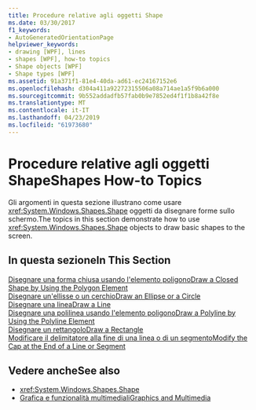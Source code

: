```yaml
---
title: Procedure relative agli oggetti Shape
ms.date: 03/30/2017
f1_keywords:
- AutoGeneratedOrientationPage
helpviewer_keywords:
- drawing [WPF], lines
- shapes [WPF], how-to topics
- Shape objects [WPF]
- Shape types [WPF]
ms.assetid: 91a371f1-81e4-40da-ad61-ec24167152e6
ms.openlocfilehash: d304a411a92272315506a08a714ae1a5f9b6a000
ms.sourcegitcommit: 9b552addadfb57fab0b9e7852ed4f1f1b8a42f8e
ms.translationtype: MT
ms.contentlocale: it-IT
ms.lasthandoff: 04/23/2019
ms.locfileid: "61973680"
---
```

# <a name="shapes-how-to-topics"></a><span data-ttu-id="d8025-102">Procedure relative agli oggetti Shape</span><span class="sxs-lookup"><span data-stu-id="d8025-102">Shapes How-to Topics</span></span>
<span data-ttu-id="d8025-103">Gli argomenti in questa sezione illustrano come usare <xref:System.Windows.Shapes.Shape> oggetti da disegnare forme sullo schermo.</span><span class="sxs-lookup"><span data-stu-id="d8025-103">The topics in this section demonstrate how to use <xref:System.Windows.Shapes.Shape> objects to draw basic shapes to the screen.</span></span>  
  
## <a name="in-this-section"></a><span data-ttu-id="d8025-104">In questa sezione</span><span class="sxs-lookup"><span data-stu-id="d8025-104">In This Section</span></span>  
 [<span data-ttu-id="d8025-105">Disegnare una forma chiusa usando l'elemento poligono</span><span class="sxs-lookup"><span data-stu-id="d8025-105">Draw a Closed Shape by Using the Polygon Element</span></span>](how-to-draw-a-closed-shape-by-using-the-polygon-element.md)  
 [<span data-ttu-id="d8025-106">Disegnare un'ellisse o un cerchio</span><span class="sxs-lookup"><span data-stu-id="d8025-106">Draw an Ellipse or a Circle</span></span>](how-to-draw-an-ellipse-or-a-circle.md)  
 [<span data-ttu-id="d8025-107">Disegnare una linea</span><span class="sxs-lookup"><span data-stu-id="d8025-107">Draw a Line</span></span>](how-to-draw-a-line.md)  
 [<span data-ttu-id="d8025-108">Disegnare una polilinea usando l'elemento poligono</span><span class="sxs-lookup"><span data-stu-id="d8025-108">Draw a Polyline by Using the Polyline Element</span></span>](how-to-draw-a-polyline-by-using-the-polyline-element.md)  
 [<span data-ttu-id="d8025-109">Disegnare un rettangolo</span><span class="sxs-lookup"><span data-stu-id="d8025-109">Draw a Rectangle</span></span>](how-to-draw-a-rectangle.md)  
 [<span data-ttu-id="d8025-110">Modificare il delimitatore alla fine di una linea o di un segmento</span><span class="sxs-lookup"><span data-stu-id="d8025-110">Modify the Cap at the End of a Line or Segment</span></span>](how-to-modify-the-cap-at-the-end-of-a-line-or-segment.md)  
  
## <a name="see-also"></a><span data-ttu-id="d8025-111">Vedere anche</span><span class="sxs-lookup"><span data-stu-id="d8025-111">See also</span></span>

- <xref:System.Windows.Shapes.Shape>
- [<span data-ttu-id="d8025-112">Grafica e funzionalità multimediali</span><span class="sxs-lookup"><span data-stu-id="d8025-112">Graphics and Multimedia</span></span>](index.md)
